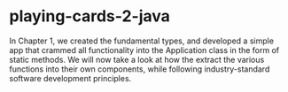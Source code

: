 # playing-cards-2-java
In Chapter 1, we created the fundamental types, and developed a simple app that crammed all functionality into the Application class in the form of static methods. We will now take a look at how the extract the various functions into their own components, while following industry-standard software development principles.
